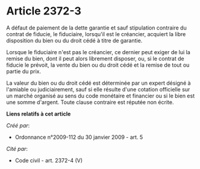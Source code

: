 # Article 2372-3

A défaut de paiement de la dette garantie et sauf stipulation contraire du contrat de fiducie, le fiduciaire, lorsqu'il est
le créancier, acquiert la libre disposition du bien ou du droit cédé à titre de garantie.

Lorsque le fiduciaire n'est pas le créancier, ce dernier peut exiger de lui la remise du bien, dont il peut alors librement
disposer, ou, si le contrat de fiducie le prévoit, la vente du bien ou du droit cédé et la remise de tout ou partie du prix.

La valeur du bien ou du droit cédé est déterminée par un expert désigné à l'amiable ou judiciairement, sauf si elle résulte
d'une cotation officielle sur un marché organisé au sens du code monétaire et financier ou si le bien est une somme d'argent.
Toute clause contraire est réputée non écrite.

**Liens relatifs à cet article**

_Créé par_:

  - Ordonnance n°2009-112 du 30 janvier 2009 - art. 5

_Cité par_:

  - Code civil - art. 2372-4 (V)
